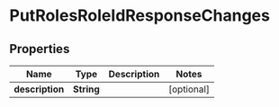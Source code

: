 # PutRolesRoleIdResponseChanges

## Properties
Name | Type | Description | Notes
------------ | ------------- | ------------- | -------------
**description** | **String** |  |  [optional]
